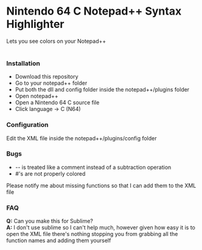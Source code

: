 # Nintendo 64 C Notepad++ Syntax Highlighter
Lets you see colors on your Notepad++<br/><br/>

### Installation
* Download this repository
* Go to your notepad++ folder
* Put both the dll and config folder inside the notepad++/plugins folder
* Open notepad++
* Open a Nintendo 64 C source file
* Click language -> C (N64)

### Configuration
Edit the XML file inside the notepad++/plugins/config folder

### Bugs
* -- is treated like a comment instead of a subtraction operation
* #'s are not properly colored<br/>

Please notify me about missing functions so that I can add them to the XML file

### FAQ
**Q:** Can you make this for Sublime?<br/>
**A:** I don't use sublime so I can't help much, however given how easy it is to open the XML file there's nothing stopping you from grabbing all the function names and adding them yourself<br/><br/>
